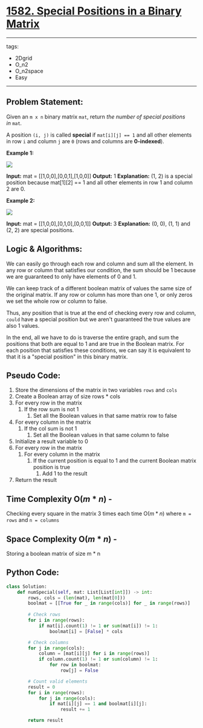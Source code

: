 # [1582. Special Positions in a Binary Matrix](https://leetcode.com/problems/special-positions-in-a-binary-matrix/)

---
tags:
  - 2Dgrid
  - O_n2
  - O_n2space
  - Easy
---
## Problem Statement: 

Given an `m x n` binary matrix `mat`, return _the number of special positions in_ `mat`_._

A position `(i, j)` is called **special** if `mat[i][j] == 1` and all other elements in row `i` and column `j` are `0` (rows and columns are **0-indexed**).

**Example 1:**

![](https://assets.leetcode.com/uploads/2021/12/23/special1.jpg)

**Input:** mat = [[1,0,0],[0,0,1],[1,0,0]]
**Output:** 1
**Explanation:** (1, 2) is a special position because mat[1][2] == 1 and all other elements in row 1 and column 2 are 0.

**Example 2:**

![](https://assets.leetcode.com/uploads/2021/12/24/special-grid.jpg)

**Input:** mat = [[1,0,0],[0,1,0],[0,0,1]]
**Output:** 3
**Explanation:** (0, 0), (1, 1) and (2, 2) are special positions.

## Logic & Algorithms:

We can easily go through each row and column and sum all the element. In any row or column that satisfies our condition, the sum should be 1 because we are guaranteed to only have elements of 0 and 1.  

We can keep track of a different boolean matrix of values the same size of the original matrix. If any row or column has more than one 1, or only zeros we set the whole row or column to false. 

Thus, any position that is true at the end of checking every row and column, `could` have a special position but we aren't guaranteed the true values are also 1 values.

In the end, all we have to do is traverse the entire graph, and sum the positions that both are equal to 1 and are true in the Boolean matrix. For each position that satisfies these conditions, we can say it is equivalent to that it is a "special position" in this binary matrix.

## Pseudo Code:

1. Store the dimensions of the matrix in two variables `rows` and `cols`
2. Create a Boolean array of size rows * cols
3. For every row in the matrix
	1. If the row sum is not 1
		1. Set all the Boolean values in that same matrix row to false
4. For every column in the matrix
	1. If the col sum is not 1
		1. Set all the Boolean values in that same column to false
5. Initialize a result variable to 0
6. For every row in the matrix
	1. For every column in the matrix
		1. If the current position is equal to 1 and the current Boolean matrix position is true
			1. Add 1 to the result
7. Return the result
## Time Complexity O($m*n$) - 

Checking every square in the matrix 3 times each time O($m*n$) where `m = rows` and `n = columns`
## Space Complexity O($m*n$) - 

Storing a boolean matrix of size m * n 
## Python Code:

```python
class Solution:
    def numSpecial(self, mat: List[List[int]]) -> int:
        rows, cols = (len(mat), len(mat[0]))
        boolmat = [[True for _ in range(cols)] for _ in range(rows)]
             
        # Check rows
        for i in range(rows):
            if mat[i].count(1) != 1 or sum(mat[i]) != 1:
                boolmat[i] = [False] * cols

        # Check columns
        for j in range(cols):
            column = [mat[i][j] for i in range(rows)]
            if column.count(1) != 1 or sum(column) != 1:
                for row in boolmat:
                    row[j] = False

        # Count valid elements
        result = 0
        for i in range(rows):
            for j in range(cols):
                if mat[i][j] == 1 and boolmat[i][j]:
                    result += 1

        return result
```